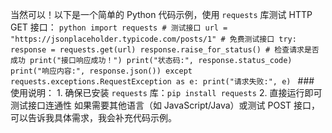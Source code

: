 当然可以！以下是一个简单的 Python 代码示例，使用 `requests` 库测试 HTTP GET 接口： ```python import requests # 测试接口 url = "https://jsonplaceholder.typicode.com/posts/1" # 免费测试接口 try: response = requests.get(url) response.raise_for_status() # 检查请求是否成功 print("接口响应成功！") print("状态码:", response.status_code) print("响应内容:", response.json()) except requests.exceptions.RequestException as e: print("请求失败:", e) ``` ### 使用说明： 1. 确保已安装 `requests` 库：`pip install requests` 2. 直接运行即可测试接口连通性 如果需要其他语言（如 JavaScript/Java）或测试 POST 接口，可以告诉我具体需求，我会补充代码示例。